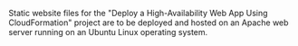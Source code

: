 Static website files for the "Deploy a High-Availability Web App Using CloudFormation" project are to be deployed and hosted on an Apache web server running on an Ubuntu Linux operating system.
